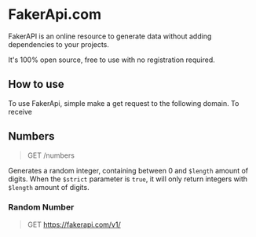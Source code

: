 # FakerApi.com

FakerAPI is an online resource to generate data without adding dependencies to your projects.

It's 100% open source, free to use with no registration required.

## How to use

To use FakerApi, simple make a get request to the following domain. To receive

## Numbers

> GET /numbers

Generates a random integer, containing between 0 and `$length` amount of digits. When the `$strict` parameter is `true`, it will only return integers with `$length` amount of digits.

### Random Number

> GET https://fakerapi.com/v1/

